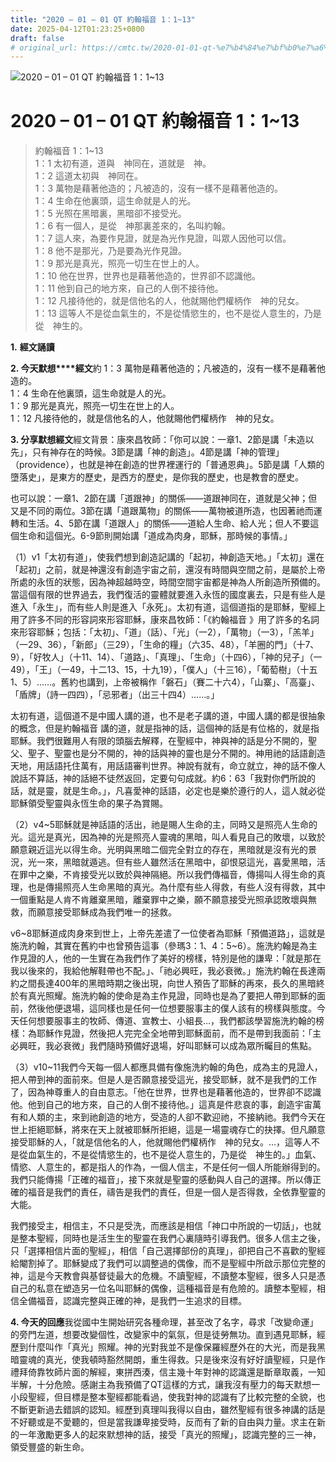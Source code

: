 ```yaml
---
title: "2020 – 01 – 01 QT 約翰福音 1：1~13"
date: 2025-04-12T01:23:25+0800
draft: false
# original_url: https://cmtc.tw/2020-01-01-qt-%e7%b4%84%e7%bf%b0%e7%a6%8f%e9%9f%b3-1%ef%bc%9a113
---
```


![2020 – 01 – 01 QT 約翰福音 1：1~13](/images/qt.jpg   "2020 – 01 – 01 QT 約翰福音 1：1~13")

# 2020 – 01 – 01 QT 約翰福音 1：1~13

> 約翰福音 1：1~13  
> 1：1 太初有道，道與　神同在，道就是　神。  
> 1：2 這道太初與　神同在。  
> 1：3 萬物是藉著他造的；凡被造的，沒有一樣不是藉著他造的。  
> 1：4 生命在他裏頭，這生命就是人的光。  
> 1：5 光照在黑暗裏，黑暗卻不接受光。  
> 1：6 有一個人，是從　神那裏差來的，名叫約翰。  
> 1：7 這人來，為要作見證，就是為光作見證，叫眾人因他可以信。  
> 1：8 他不是那光，乃是要為光作見證。  
> 1：9 那光是真光，照亮一切生在世上的人。  
> 1：10 他在世界，世界也是藉著他造的，世界卻不認識他。  
> 1：11 他到自己的地方來，自己的人倒不接待他。  
> 1：12 凡接待他的，就是信他名的人，他就賜他們權柄作　神的兒女。  
> 1：13 這等人不是從血氣生的，不是從情慾生的，也不是從人意生的，乃是從　神生的。

**1.** **經文誦讀**

**2. 今天默想****經文**約 1：3 萬物是藉著他造的；凡被造的，沒有一樣不是藉著他造的。  
1：4 生命在他裏頭，這生命就是人的光。  
1：9 那光是真光，照亮一切生在世上的人。  
1：12 凡接待他的，就是信他名的人，他就賜他們權柄作　神的兒女。

**3. 分享默想經文**經文背景：康來昌牧師：「你可以說：一章1、2節是講「未造以先」，只有神存在的時候。3節是講「神的創造」。4節是講「神的管理」（providence），也就是神在創造的世界裡運行的「普通恩典」。5節是講「人類的墮落史」，是東方的歷史，是西方的歷史，是你我的歷史，也是教會的歷史。

也可以說：一章1、2節在講「道跟神」的關係——道跟神同在，道就是父神；但又是不同的兩位。3節在講「道跟萬物」的關係——萬物被道所造，也因著祂而運轉和生活。4、5節在講「道跟人」的關係——道給人生命、給人光；但人不要這個生命和這個光。6-9節則開始講「道成為肉身，耶穌，那時候的事情。」

（1）v1「太初有道」，使我們想到創造記講的「起初，神創造天地。」「太初」還在「起初」之前，就是神還沒有創造宇宙之前，還沒有時間與空間之前，是屬於上帝所處的永恆的狀態，因為神超越時空，時間空間宇宙都是神為人所創造所預備的。當這個有限的世界過去，我們復活的靈體就要進入永恆的國度裏去，只是有些人是進入「永生」，而有些人則是進入「永死」。太初有道，這個道指的是耶穌，聖經上用了許多不同的形容詞來形容耶穌，康來昌牧師：「《約翰福音 》用了許多的名詞來形容耶穌；包括：「太初」、「道」（話）、「光」（一2），「萬物」（一3），「羔羊」（一29、36），「新郎」（三29），「生命的糧」（六35、48），「羊圈的門」（十7、9），「好牧人」（十11、14）、「道路」、「真理」、「生命」（十四6），「神的兒子」（一49），「王」（一49，十二13、15，十九19），「僕人」（十三16），「葡萄樹」（十五1、5）……。舊約也講到，上帝被稱作「磐石」（賽二十六4），「山寨」、「高臺」、「盾牌」（詩一四四），「忌邪者」（出三十四4）……。」

太初有道，這個道不是中國人講的道，也不是老子講的道，中國人講的都是很抽象的概念，但是約翰福音 講的道，就是指神的話，這個神的話是有位格的，就是指耶穌。我們很難用人有限的頭腦去解釋，在聖經中，神與神的話是分不開的，聖父、聖子、聖靈也是分不開的，神的話與神的靈也是分不開的。神用祂的話語創造天地，用話語托住萬有，用話語審判世界。神說有就有，命立就立，神的話不像人說話不算話，神的話絕不徒然返回，定要句句成就。約6：63「我對你們所說的話，就是靈，就是生命。」，凡喜愛神的話語，必定也是樂於遵行的人，這人就必從耶穌領受聖靈與永恆生命的果子為賞賜。

（2）v4~5耶穌就是神話語的活出，祂是賜人生命的主，同時又是照亮人生命的光。這光是真光，因為神的光是照亮人靈魂的黑暗，叫人看見自己的敗壞，以致於願意親近這光以得生命。光明與黑暗二個完全對立的存在，黑暗就是沒有光的景況，光一來，黑暗就遁逃。但有些人雖然活在黑暗中，卻恨惡這光，喜愛黑暗，活在罪中之樂，不肯接受光以致於與神隔絕。所以我們傳福音，傳揚叫人得生命的真理，也是傳揚照亮人生命黑暗的真光。為什麼有些人得救，有些人沒有得救，其中一個重點是人肯不肯離棄黑暗，離棄罪中之樂，願不願意接受光照承認敗壞與無救，而願意接受耶穌成為我們唯一的拯救。

v6~8耶穌道成肉身來到世上，上帝先差遣了一位使者為耶穌「預備道路」，這就是施洗約翰，其實在舊約中也曾預告這事（參瑪3：1、4：5~6）。施洗約翰是為主作見證的人，他的一生實在為我們作了美好的榜樣，特別是他的謙卑：「就是那在我以後來的，我給他解鞋帶也不配。」、「祂必興旺，我必衰微。」施洗約翰在長達兩約之間長達400年的黑暗時期之後出現，向世人預告了耶穌的再來，長久的黑暗終於有真光照耀。施洗約翰的使命是為主作見證，同時也是為了要把人帶到耶穌的面前，然後他便退場，這同樣也是任何一位想要服事主的僕人該有的榜樣與態度。今天任何想要服事主的牧師、傳道、宣教士、小組長…，我們都該學習施洗約翰的榜樣：為耶穌作見證，然後把人完完全全地帶到耶穌面前，而不是帶到我面前：「主必興旺，我必衰微」我們隨時預備好退場，好叫耶穌可以成為眾所矚目的焦點。

（3）v10~11我們今天每一個人都應具備有像施洗約翰的角色，成為主的見證人，把人帶到神的面前來。但是人是否願意接受這光，接受耶穌，就不是我們的工作了，因為神尊重人的自由意志。「他在世界，世界也是藉著他造的，世界卻不認識他。他到自己的地方來，自己的人倒不接待他。」這真是件悲哀的事，創造宇宙萬有和人類的主，來到祂創造的地方，受造的人卻不歡迎祂，不接納祂。我們今天在世上拒絕耶穌，將來在天上就被耶穌所拒絕，這是一場靈魂存亡的抉擇。但凡願意接受耶穌的人，「就是信他名的人，他就賜他們權柄作　神的兒女。…，這等人不是從血氣生的，不是從情慾生的，也不是從人意生的，乃是從　神生的。」血氣、情慾、人意生的，都是指人的作為，一個人信主，不是任何一個人所能辦得到的。我們只能傳揚「正確的福音」，接下來就是聖靈的感動與人自己的選擇。所以傳正確的福音是我們的責任，禱告是我們的責任，但是一個人是否得救，全依靠聖靈的大能。

我們接受主，相信主，不只是受洗，而應該是相信「神口中所說的一切話」，也就是整本聖經，同時也是活生生的聖靈在我們心裏隨時引導我們。很多人信主之後，只「選擇相信片面的聖經」，相信「自己選擇部份的真理」，卻把自己不喜歡的聖經給閹割掉了。耶穌變成了我們可以調整過的偶像，而不是聖經中所啟示那位完整的神，這是今天教會與基督徒最大的危機。不讀聖經，不讀整本聖經，很多人只是憑自己的私意在塑造另一位名叫耶穌的偶像，這種福音是有危險的。讀整本聖經，相信全備福音，認識完整與正確的神，是我們一生追求的目標。

**4. 今天的回應**我從國中生開始研究各種命理，甚至改了名字，尋求「改變命運」的旁門左道，想要改變個性，改變家中的氣氛，但是徒勞無功。直到遇見耶穌，經歷到什麼叫作「真光」照耀。神的光對我並不是像保羅經歷外在的大光，而是我黑暗靈魂的真光，使我頓時豁然開朗，重生得救。只是後來沒有好好讀聖經，只是作禮拜倚靠牧師片面的解經，東拼西湊，信主幾十年對神的認識還是斷章取義，一知半解，十分危險。感謝主為我預備了QT這樣的方式，讓我沒有壓力的每天默想一小段聖經，但目標是整本聖經都能看過，使我對神的認識有了比較完整的全貌，也不斷更新過去錯誤的認知。經歷到真理叫我得以自由，雖然聖經有很多神講的話是不好聽或是不愛聽的，但是當我謙卑接受時，反而有了新的自由與力量。求主在新的一年激勵更多人的起來默想神的話，接受「真光的照耀」，認識完整的三一神，領受豐盛的新生命。